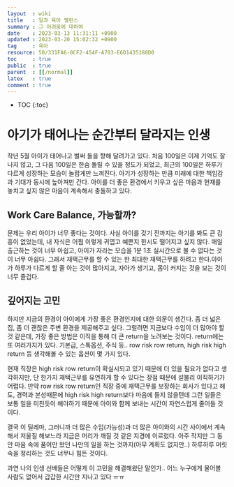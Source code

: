 ```yaml
---
layout  : wiki
title   : 일과 육아 밸런스 
summary : 그 어려움에 대하여 
date    : 2023-03-13 11:31:11 +0900
updated : 2023-03-20 15:02:32 +0900
tag     : 육아 
resource: 50/331FA6-0CF2-454F-A703-E6D1435188D0
toc     : true
public  : true
parent  : [[/normal]] 
latex   : true 
comment : true
---
```

* TOC
{:toc}

# 아기가 태어나는 순간부터 달라지는 인생 
작년 5월 아이가 태어나고 벌써 돌을 향해 달려가고 있다. 처음 100일은 이제 기억도 잘 나지 않고, 그 다음 100일은 한숨 돌릴 수 있을 정도가 되었고, 최근의 100일은 하루가 다르게 성장하는 모습이 놀랍게만 느껴진다. 아기가 성장하는 만큼 미래에 대한 책임감과 기대가 동시에 높아져만 간다. 아이를 더 좋은 환경에서 키우고 싶은 마음과 현재를 놓치고 싶지 않은 마음이 계속해서 충돌하고 있다. 

## Work Care Balance, 가능할까?
문제는 우리 아이가 너무 좋다는 것이다. 사실 아이를 갖기 전까지는 아기를 봐도 큰 감흥이 없었는데, 내 자식은 어쩜 이렇게 귀엽고 예쁜지 한시도 떨어지고 싶지 않다. 매일 출근하는 것이 너무 아쉽고, 아이가 자라는 모습을 1분 1초 실시간으로 볼 수 없다는 것이 너무 아쉽다. 그래서 재택근무를 할 수 있는 한 최대한 재택근무를 하려고 한다.아이가 하루가 다르게 할 줄 아는 것이 많아지고, 자아가 생기고, 몸이 커지는 것을 보는 것이 너무 즐겁다.

## 깊어지는 고민
하지만 지금의 환경이 아이에게 가장 좋은 환경인지에 대한 의문이 생긴다. 좀 더 넓은 집, 좀 더 괜찮은 주변 환경을 제공해주고 싶다. 그럴려면 지금보다 수입이 더 많아야 할 것 같은데, 가장 좋은 방법은 이직을 통해 더 큰 return을 노려보는 것이다. return에는 또 여러가지가 있다. 기본급, 스톡옵션, 주식 등.. row risk row return, high risk high return 등 생각해볼 수 있는 옵션이 몇 가지 있다.

현재 직장은 high risk row return이 확실시되고 있기 때문에 더 있을 필요가 없다고 생각하지만, 단 한가지 재택근무를 유연하게 할 수 있다는 장점 때문에 섣불리 이직하기가 어렵다. 만약 row risk row return인 직장 중에 재택근무를 보장하는 회사가 있다고 해도, 경력과 본성때문에 high risk high return보다 마음에 들지 않을텐데 그런 일들은 보통 일을 미친듯이 해야하기 때문에 아이와 함께 보내는 시간이 자연스럽게 줄어들 것이다.

결국 이 딜레마, 그러니까 더 많은 수입(가능성)과 더 많은 아이와의 시간 사이에서 계속해서 저울질 해보느라 지금은 머리가 깨질 것 같은 지경에 이르렀다. 아주 작지만 그 동안 마음 속에 품어만 왔던 나만의 일을 하는 것까지(아무 계획도 없지만..) 하루하루 머릿속을 정리하는 것도 너무나 힘든 것이다.

과연 나의 인생 선배들은 어떻게 이 고민을 해결해왔단 말인가.. 어느 누구에게 물어볼 사람도 없어서 갑갑한 시간만 지나고 있다 ㅠㅠ
